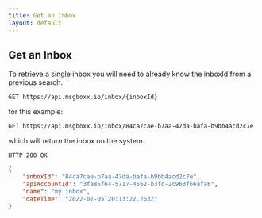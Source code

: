 ```yaml
---
title: Get an Inbox
layout: default
---
```


## Get an Inbox

To retrieve a single inbox you will need to already know the inboxId from a previous search. 

`GET https://api.msgboxx.io/inbox/{inboxId}`

for this example:

`GET https://api.msgboxx.io/inbox/84ca7cae-b7aa-47da-bafa-b9bb4acd2c7e`

which will return the inbox on the system. 

`HTTP 200 OK`

```json
{
    "inboxId": "84ca7cae-b7aa-47da-bafa-b9bb4acd2c7e",
    "apiAccountId": "3fa85f64-5717-4562-b3fc-2c963f66afa6",
    "name": "my inbox",
    "dateTime": "2022-07-05T20:13:22.263Z"
}
```
